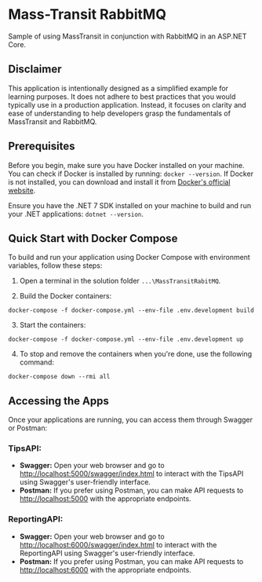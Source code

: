 # Mass-Transit RabbitMQ
Sample of using MassTransit in conjunction with RabbitMQ in an ASP.NET Core.

## Disclaimer
This application is intentionally designed as a simplified example for learning purposes. 
It does not adhere to best practices that you would typically use in a production application. 
Instead, it focuses on clarity and ease of understanding to help developers grasp the fundamentals of MassTransit and RabbitMQ.

## Prerequisites
Before you begin, make sure you have Docker installed on your machine. You can check if Docker is installed by running: `docker --version`. 
If Docker is not installed, you can download and install it from [Docker's official website](https://www.docker.com/get-started).

Ensure you have the .NET 7 SDK installed on your machine to build and run your .NET applications: `dotnet --version`.

## Quick Start with Docker Compose
To build and run your application using Docker Compose with environment variables, follow these steps:

1. Open a terminal in the solution folder `...\MassTransitRabitMQ`.

2. Build the Docker containers: 
```
docker-compose -f docker-compose.yml --env-file .env.development build
```

3. Start the containers:
```
docker-compose -f docker-compose.yml --env-file .env.development up
```

4. To stop and remove the containers when you're done, use the following command:
```
docker-compose down --rmi all
```

## Accessing the Apps
Once your applications are running, you can access them through Swagger or Postman:

### TipsAPI:
- **Swagger:** Open your web browser and go to [http://localhost:5000/swagger/index.html](http://localhost:5000/swagger/index.html) to interact with the TipsAPI using Swagger's user-friendly interface.
- **Postman:** If you prefer using Postman, you can make API requests to [http://localhost:5000](http://localhost:5000) with the appropriate endpoints.

### ReportingAPI:
- **Swagger:** Open your web browser and go to [http://localhost:6000/swagger/index.html](http://localhost:6000/swagger/index.html) to interact with the ReportingAPI using Swagger's user-friendly interface.
- **Postman:** If you prefer using Postman, you can make API requests to [http://localhost:6000](http://localhost:6000) with the appropriate endpoints.
